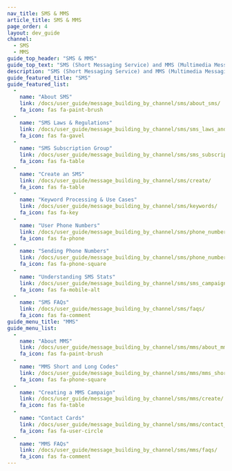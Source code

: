 ```yaml
---
nav_title: SMS & MMS
article_title: SMS & MMS
page_order: 4
layout: dev_guide
channel:
  - SMS
  - MMS
guide_top_header: "SMS & MMS"
guide_top_text: "SMS (Short Messaging Service) and MMS (Multimedia Messaging Service) offer more direct ways to reach your users and customers than most other messaging channels, as it utilizes their personal phone number to reach them. Check out the topics below to get started with Braze SMS or MMS!<br><br>Not ready for any of the topics below? Head to our <a href='/docs/user_guide/onboarding_with_braze/sms_setup/'>SMS setup</a> collection to get to know SMS at Braze. Note that SMS and MMS are __not__ available out-of-the-box and must be purchased."
description: "SMS (Short Messaging Service) and MMS (Multimedia Messaging Service) offer more direct ways to reach your users and customers than most other messaging channels, as it utilizes their personal phone number to reach them."
guide_featured_title: "SMS"
guide_featured_list:
  - 
    name: "About SMS"
    link: /docs/user_guide/message_building_by_channel/sms/about_sms/
    fa_icon: fas fa-paint-brush
  - 
    name: "SMS Laws & Regulations"
    link: /docs/user_guide/message_building_by_channel/sms/sms_laws_and_regulations/
    fa_icon: fas fa-gavel
  - 
    name: "SMS Subscription Group"
    link: /docs/user_guide/message_building_by_channel/sms/sms_subscription_group/
    fa_icon: fas fa-table
  - 
    name: "Create an SMS"
    link: /docs/user_guide/message_building_by_channel/sms/create/
    fa_icon: fas fa-table
  - 
    name: "Keyword Processing & Use Cases"
    link: /docs/user_guide/message_building_by_channel/sms/keywords/
    fa_icon: fas fa-key
  - 
    name: "User Phone Numbers"
    link: /docs/user_guide/message_building_by_channel/sms/phone_numbers/user_phone_numbers/
    fa_icon: fas fa-phone
  - 
    name: "Sending Phone Numbers"
    link: /docs/user_guide/message_building_by_channel/sms/phone_numbers/sending_phone_numbers/
    fa_icon: fas fa-phone-square
  - 
    name: "Understanding SMS Stats"
    link: /docs/user_guide/message_building_by_channel/sms/sms_campaign_analytics/
    fa_icon: fas fa-mobile-alt
  - 
    name: "SMS FAQs"
    link: /docs/user_guide/message_building_by_channel/sms/faqs/
    fa_icon: fas fa-comment
guide_menu_title: "MMS"
guide_menu_list:
  - 
    name: "About MMS"
    link: /docs/user_guide/message_building_by_channel/sms/mms/about_mms/
    fa_icon: fas fa-paint-brush
  - 
    name: "MMS Short and Long Codes"
    link: /docs/user_guide/message_building_by_channel/sms/mms/mms_short_long_codes/
    fa_icon: fas fa-phone-square
  - 
    name: "Creating a MMS Campaign"
    link: /docs/user_guide/message_building_by_channel/sms/mms/create/
    fa_icon: fas fa-table
  - 
    name: "Contact Cards"
    link: /docs/user_guide/message_building_by_channel/sms/mms/contact_card/
    fa_icon: fas fa-user-circle
  - 
    name: "MMS FAQs"
    link: /docs/user_guide/message_building_by_channel/sms/mms/faqs/
    fa_icon: fas fa-comment
---
```


